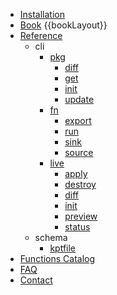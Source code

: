 - [Installation](installation/)
- [Book](book/)
{{bookLayout}}
- [Reference](reference/)
    - cli
        - [pkg](reference/cli/pkg/)
            - [diff](reference/cli/pkg/diff/)
            - [get](reference/cli/pkg/get/)
            - [init](reference/cli/pkg/init/)
            - [update](reference/cli/pkg/update/)
        - [fn](reference/cli/fn/)
            - [export](reference/cli/fn/export/)
            - [run](reference/cli/fn/run/)
            - [sink](reference/cli/fn/sink/)
            - [source](reference/cli/fn/source/)
        - [live](reference/cli/live/)
            - [apply](reference/cli/live/apply/)
            - [destroy](reference/cli/live/destroy/)
            - [diff](reference/cli/live/diff/)
            - [init](reference/cli/live/init/)
            - [preview](reference/cli/live/preview/)
            - [status](reference/cli/live/status/)
    - schema
        - [kptfile](reference/schema/kptfile/)
- [Functions Catalog](https://catalog.kpt.dev/ ':crossorgin')
- [FAQ](faq/)
- [Contact](contact/)